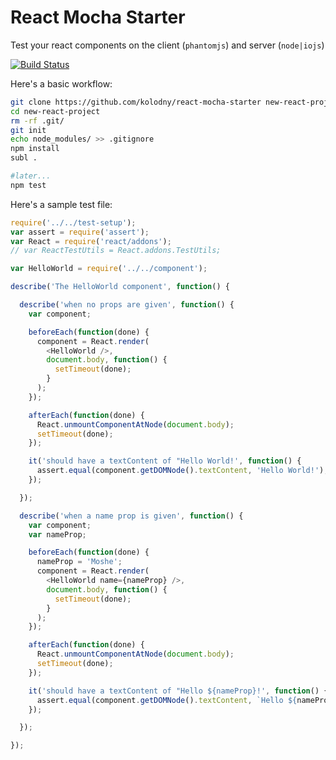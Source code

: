 React Mocha Starter
===

Test your react components on the client (`phantomjs`) and server (`node|iojs`)

[![Build Status](https://travis-ci.org/kolodny/react-mocha-starter.svg?branch=master)](https://travis-ci.org/kolodny/react-mocha-starter)

Here's a basic workflow:

```bash
git clone https://github.com/kolodny/react-mocha-starter new-react-project
cd new-react-project
rm -rf .git/
git init
echo node_modules/ >> .gitignore
npm install
subl .

#later...
npm test
```

Here's a sample test file:

```js
require('../../test-setup');
var assert = require('assert');
var React = require('react/addons');
// var ReactTestUtils = React.addons.TestUtils;

var HelloWorld = require('../../component');

describe('The HelloWorld component', function() {

  describe('when no props are given', function() {
    var component;

    beforeEach(function(done) {
      component = React.render(
        <HelloWorld />,
        document.body, function() {
          setTimeout(done);
        }
      );
    });

    afterEach(function(done) {
      React.unmountComponentAtNode(document.body);
      setTimeout(done);
    });

    it('should have a textContent of "Hello World!', function() {
      assert.equal(component.getDOMNode().textContent, 'Hello World!');
    });

  });

  describe('when a name prop is given', function() {
    var component;
    var nameProp;

    beforeEach(function(done) {
      nameProp = 'Moshe';
      component = React.render(
        <HelloWorld name={nameProp} />,
        document.body, function() {
          setTimeout(done);
        }
      );
    });

    afterEach(function(done) {
      React.unmountComponentAtNode(document.body);
      setTimeout(done);
    });

    it('should have a textContent of "Hello ${nameProp}!', function() {
      assert.equal(component.getDOMNode().textContent, `Hello ${nameProp}!`);
    });

  });

});
```